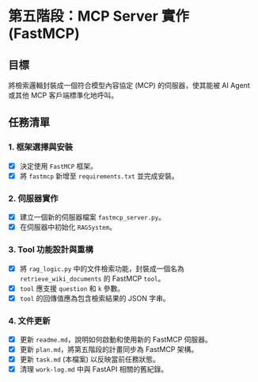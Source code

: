 # 第五階段：MCP Server 實作 (FastMCP)

## 目標
將檢索邏輯封裝成一個符合模型內容協定 (MCP) 的伺服器，使其能被 AI Agent 或其他 MCP 客戶端標準化地呼叫。

## 任務清單

### 1. 框架選擇與安裝
- [x] 決定使用 `FastMCP` 框架。
- [x] 將 `fastmcp` 新增至 `requirements.txt` 並完成安裝。

### 2. 伺服器實作
- [x] 建立一個新的伺服器檔案 `fastmcp_server.py`。
- [x] 在伺服器中初始化 `RAGSystem`。

### 3. Tool 功能設計與重構
- [x] 將 `rag_logic.py` 中的文件檢索功能，封裝成一個名為 `retrieve_wiki_documents` 的 FastMCP `tool`。
- [x] `tool` 應支援 `question` 和 `k` 參數。
- [x] `tool` 的回傳值應為包含檢索結果的 JSON 字串。

### 4. 文件更新
- [x] 更新 `readme.md`，說明如何啟動和使用新的 FastMCP 伺服器。
- [x] 更新 `plan.md`，將第五階段的計畫同步為 FastMCP 架構。
- [x] 更新 `task.md` (本檔案) 以反映當前任務狀態。
- [x] 清理 `work-log.md` 中與 FastAPI 相關的舊紀錄。
